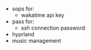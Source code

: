 - sops for:
  - wakatime api key
- pass for:
  - ssh connection password
- hyprland
- music management
